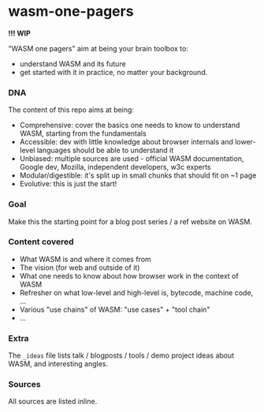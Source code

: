 # wasm-one-pagers 

**!!! WIP** 

"WASM one pagers" aim at being your brain toolbox to:
* understand WASM and its future
* get started with it in practice, no matter your background.   

### DNA 
The content of this repo aims at being: 
* Comprehensive: cover the basics one needs to know to understand WASM, starting from the fundamentals  
* Accessible: dev with little knowledge about browser internals and lower-level languages should be able to understand it
* Unbiased: multiple sources are used - official WASM documentation, Google dev, Mozilla, independent developers, w3c experts
* Modular/digestible: it's split up in small chunks that should fit on ~1 page
* Evolutive: this is just the start!  

### Goal 
Make this the starting point for a blog post series / a ref website on WASM.

### Content covered  
* What WASM is and where it comes from 
* The vision (for web and outside of it)
* What one needs to know about how browser work in the context of WASM 
* Refresher on what low-level and high-level is, bytecode, machine code, ...
* Various "use chains" of WASM: "use cases" + "tool chain" 
* ...

### Extra 
The `_ideas` file lists talk / blogposts / tools / demo project ideas about WASM, and interesting angles. 

### Sources 
All sources are listed inline.


